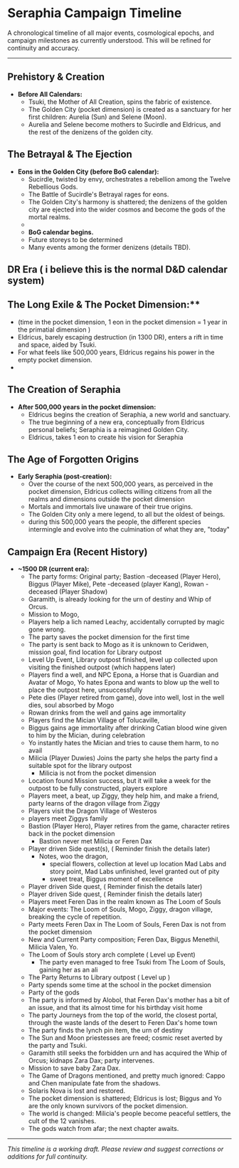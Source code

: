 # Seraphia Campaign Timeline

A chronological timeline of all major events, cosmological epochs, and campaign milestones as currently understood. This will be refined for continuity and accuracy.

---

## Prehistory & Creation
- **Before All Calendars:**
  - Tsuki, the Mother of All Creation, spins the fabric of existence.
  - The Golden City (pocket dimension) is created as a sanctuary for her first children: Aurelia (Sun) and Selene (Moon).
  - Aurelia and Selene become mothers to Sucirdle and Eldricus, and the rest of the denizens of the golden city.

## The Betrayal & The Ejection
- **Eons in the Golden City (before BoG calendar):**
  - Sucirdle, twisted by envy, orchestrates a rebellion among the Twelve Rebellious Gods.
  - The Battle of Sucirdle's Betrayal rages for eons.
  - The Golden City's harmony is shattered; the denizens of the golden city are ejected into the wider cosmos and become the gods of the mortal realms.
  - 
  - **BoG calendar begins.**
  - Future storeys to be determined 
  - Many events among the former denizens (details TBD).

## DR Era ( i believe this is the normal D&D calendar system)

## The Long Exile & The Pocket Dimension:**
  - (time in the pocket dimension, 1 eon in the pocket dimension = 1 year in the primatial dimension )
  - Eldricus, barely escaping destruction (in 1300 DR), enters a rift in time and space, aided by Tsuki.
  - For what feels like 500,000 years, Eldricus regains his power in the empty pocket dimension.
  - 

## The Creation of Seraphia
- **After 500,000 years in the pocket dimension:**
  - Eldricus begins the creation of Seraphia, a new world and sanctuary.
  - The true beginning of a new era, conceptually from Eldricus personal beliefs; Seraphia is a reimagined Golden City.
  - Eldricus, takes 1 eon to create his vision for Seraphia

## The Age of Forgotten Origins
- **Early Seraphia (post-creation):**
  - Over the course of the next 500,000 years, as perceived in the pocket dimension, Eldricus collects willing citizens from all the realms and dimensions outside the pocket dimension
  - Mortals and immortals live unaware of their true origins.
  - The Golden City only a mere legend, to all but the oldest of beings.
  - during this 500,000 years the people, the different species intermingle and evolve into the culmination of what they are, "today"

## Campaign Era (Recent History)
- **~1500 DR (current era):**
  - The party forms: Original party; Bastion -deceased (Player Hero), Biggus (Player Mike), Pete -deceased (player Kang), Rowan -deceased (Player Shadow)
  - Garamith, is already looking for the urn of destiny and Whip of Orcus.
  - Mission to Mogo, 
  - Players help a lich named Leachy, accidentally corrupted by magic gone wrong. 
  - The party saves the pocket dimension for the first time
  - The party is sent back to Mogo as it is unknown to Ceridwen, mission goal, find location for Library outpost
  - Level Up Event, Library outpost finished, level up collected upon visiting the finished outpost (which happens later)
  - Players find a well, and NPC Epona, a Horse that is Guardian and Avatar of Mogo, Yo hates Epona and wants to blow up the well to place the outpost here, unsuccessfully 
  - Pete dies (Player retired from game), dove into well, lost in the well dies, soul absorbed by Mogo
  - Rowan drinks from the well and gains age immortality
  - Players find the Mician Village of Tolucaville, 
  - Biggus gains age immortality after drinking Catian blood wine given to him by the Mician, during celebration
  - Yo instantly hates the Mician and tries to cause them harm, to no avail
  - Milicia (Player Duwies) Joins the party she helps the party find a suitable spot for the library outpost
    - Milicia is not from the pocket dimension
  - Location found Mission success, but it will take a week for the outpost to be fully constructed, players explore
  - Players meet, a beat, up Ziggy, they help him, and make a friend, party learns of the dragon village from Ziggy
  - Players visit the Dragon Village of Westeros
  - players meet Ziggys family
  - Bastion (Player Hero), Player retires from the game, character retires back in the pocket dimension
    - Bastion never met Milicia or Feren Dax
  - Player driven Side quest(s), ( Reminder finish the details later)  
    - Notes, woo the dragon, 
      - special flowers, collection at level up location Mad Labs and story point, Mad Labs unfinished, level granted out of pity
      - sweet treat, Biggus moment of excellence
  - Player driven Side quest, ( Reminder finish the details later) 
  - Player driven Side quest, ( Reminder finish the details later)  
  - Players meet Feren Das in the realm known as The Loom of Souls
  - Major events: The Loom of Souls, Mogo, Ziggy, dragon village, breaking the cycle of repetition.
  - Party meets Feren Dax in The Loom of Souls, Feren Dax is not from the pocket dimension
  - New and Current Party composition; Feren Dax, Biggus Menethil, Milicia Valen, Yo.
  - The Loom of Souls story arch complete ( Level up Event)
    - The party even managed to free Tsuki from The Loom of Souls, gaining her as an ali 
  - The Party Returns to Library outpost ( Level up )
  - Party spends some time at the school in the pocket dimension
  - Party of the gods
  - The party is informed by Alobol, that Feren Dax's mother has a bit of an issue, and that its almost time for his birthday visit home
  - The party Journeys from the top of the world, the closest portal, through the waste lands of the desert to Feren Dax's home town 
  - The party finds the lynch pin item, the urn of destiny 
  - The Sun and Moon priestesses are freed; cosmic reset averted by the party and Tsuki.
  - Garamith still seeks the forbidden urn and has acquired the Whip of Orcus; kidnaps Zara Dax; party intervenes.
  - Mission to save baby Zara Dax.
  - The Game of Dragons mentioned, and pretty much ignored: Cappo and Chen manipulate fate from the shadows.
  - Solaris Nova is lost and restored.
  - The pocket dimension is shattered; Eldricus is lost; Biggus and Yo are the only known survivors of the pocket dimension.
  - The world is changed: Milicia's people become peaceful settlers, the cult of the 12 vanishes.
  - The gods watch from afar; the next chapter awaits.

---

*This timeline is a working draft. Please review and suggest corrections or additions for full continuity.*
